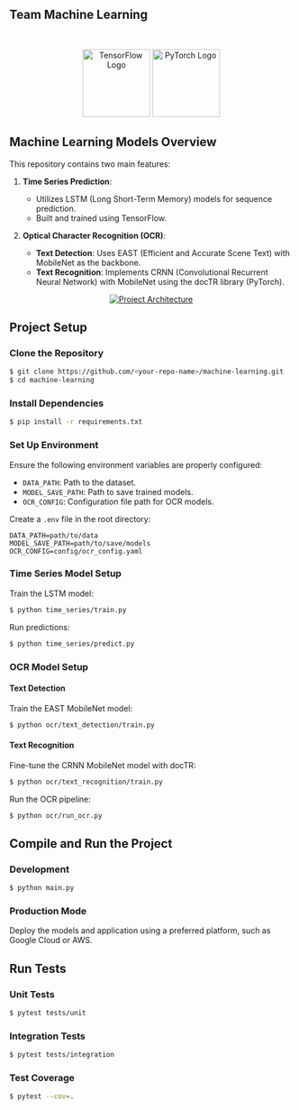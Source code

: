 ## Team Machine Learning
</br>
<p align="center">
  <a href="https://www.tensorflow.org/" target="blank"><img src="https://www.tensorflow.org/images/tf_logo_social.png" width="120" alt="TensorFlow Logo" /></a>
  <a href="https://pytorch.org/" target="blank"><img src="https://pytorch.org/assets/images/logo.svg" width="120" alt="PyTorch Logo" /></a>
</p>

## Machine Learning Models Overview

This repository contains two main features:

1. **Time Series Prediction**:
   - Utilizes LSTM (Long Short-Term Memory) models for sequence prediction.
   - Built and trained using TensorFlow.

2. **Optical Character Recognition (OCR)**:
   - **Text Detection**: Uses EAST (Efficient and Accurate Scene Text) with MobileNet as the backbone.
   - **Text Recognition**: Implements CRNN (Convolutional Recurrent Neural Network) with MobileNet using the docTR library (PyTorch).

<p align="center">
  <a href="#" target="blank"><img src="https://res.cloudinary.com/dwm0tvqar/image/upload/v1734004301/project%20architecture.png" alt="Project Architecture" /></a>
</p>

## Project Setup

### Clone the Repository

```bash
$ git clone https://github.com/<your-repo-name>/machine-learning.git
$ cd machine-learning
```

### Install Dependencies

```bash
$ pip install -r requirements.txt
```

### Set Up Environment

Ensure the following environment variables are properly configured:

- `DATA_PATH`: Path to the dataset.
- `MODEL_SAVE_PATH`: Path to save trained models.
- `OCR_CONFIG`: Configuration file path for OCR models.

Create a `.env` file in the root directory:

```env
DATA_PATH=path/to/data
MODEL_SAVE_PATH=path/to/save/models
OCR_CONFIG=config/ocr_config.yaml
```

### Time Series Model Setup

Train the LSTM model:

```bash
$ python time_series/train.py
```

Run predictions:

```bash
$ python time_series/predict.py
```

### OCR Model Setup

#### Text Detection
Train the EAST MobileNet model:

```bash
$ python ocr/text_detection/train.py
```

#### Text Recognition
Fine-tune the CRNN MobileNet model with docTR:

```bash
$ python ocr/text_recognition/train.py
```

Run the OCR pipeline:

```bash
$ python ocr/run_ocr.py
```

## Compile and Run the Project

### Development

```bash
$ python main.py
```

### Production Mode

Deploy the models and application using a preferred platform, such as Google Cloud or AWS.

## Run Tests

### Unit Tests

```bash
$ pytest tests/unit
```

### Integration Tests

```bash
$ pytest tests/integration
```

### Test Coverage

```bash
$ pytest --cov=.
```
